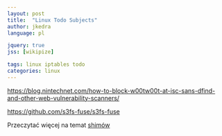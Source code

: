 ```yaml
---
layout: post
title:  "Linux Todo Subjects"
author: jkedra
language: pl

jquery: true
jss: [wikipize]

tags: linux iptables todo
categories: linux
---
```


https://blog.nintechnet.com/how-to-block-w00tw00t-at-isc-sans-dfind-and-other-web-vulnerability-scanners/


https://github.com/s3fs-fuse/s3fs-fuse

Przeczytać więcej na temat [shimów](https://en.wikipedia.org/wiki/Shim_(computing))
